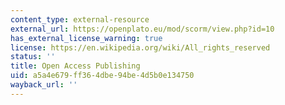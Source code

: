 ```yaml
---
content_type: external-resource
external_url: https://openplato.eu/mod/scorm/view.php?id=10
has_external_license_warning: true
license: https://en.wikipedia.org/wiki/All_rights_reserved
status: ''
title: Open Access Publishing
uid: a5a4e679-ff36-4dbe-94be-4d5b0e134750
wayback_url: ''
---
```

